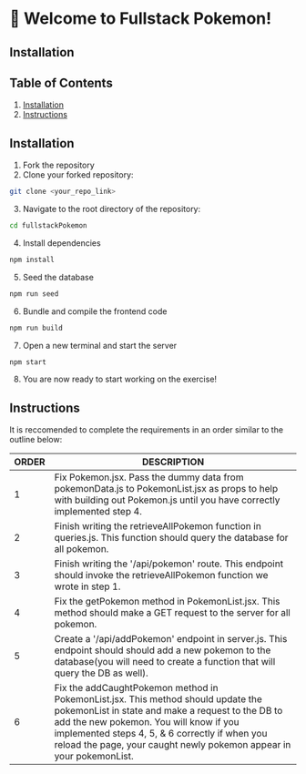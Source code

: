 # 🚀 Welcome to Fullstack Pokemon!

## Installation

## Table of Contents

1. [Installation](#Installation)
1. [Instructions](#Instructions)


## Installation

1. Fork the repository
2. Clone your forked repository:
```sh
git clone <your_repo_link>
```
3. Navigate to the root directory of the repository:
```sh
cd fullstackPokemon
```
4. Install dependencies
```sh
npm install
```
5. Seed the database 
```sh
npm run seed
```
6. Bundle and compile the frontend code 
```sh
npm run build
```
7. Open a new terminal and start the server 
```sh
npm start
```
8. You are now ready to start working on the exercise!

## Instructions

It is reccomended to complete the requirements in an order similar to the outline below:

| ORDER | DESCRIPTION                                                                                                                                                     |
| ----- | --------------------------------------------------------------------------------------------------------------------------------------------------------------- |
| 1     | Fix Pokemon.jsx. Pass the dummy data from pokemonData.js to PokemonList.jsx as props to help with building out Pokemon.js until you have correctly implemented step 4. |
| 2     | Finish writing the retrieveAllPokemon function in queries.js. This function should query the database for all pokemon. |
| 3     | Finish writing the '/api/pokemon' route. This endpoint should invoke the retrieveAllPokemon function we wrote in step 1. |
| 4     | Fix the getPokemon method in PokemonList.jsx. This method should make a GET request to the server for all pokemon. |
| 5     | Create a '/api/addPokemon' endpoint in server.js. This endpoint should should add a new pokemon to the database(you will need to create a function that will query the DB as well). |
| 6     | Fix the addCaughtPokemon method in PokemonList.jsx. This method should update the pokemonList in state and make a request to the DB to add the new pokemon. You will know if you implemented steps 4, 5, & 6 correctly if when you reload the page, your caught newly pokemon appear in your pokemonList.   |

